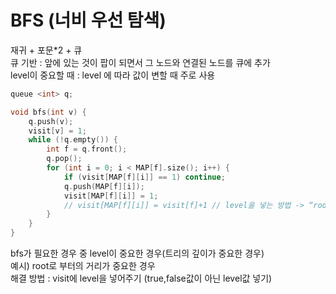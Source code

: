 # BFS (너비 우선 탐색)
재귀 + 포문*2 + 큐<br>
큐 기반 : 앞에 있는 것이 팝이 되면서 그 노드와 연결된 노드를 큐에 추가<br>
level이 중요할 때 : level 에 따라 값이 변할 때 주로 사용<br>
```c++
queue <int> q;

void bfs(int v) {
	q.push(v);
	visit[v] = 1;
	while (!q.empty()) {
		int f = q.front();
		q.pop();
		for (int i = 0; i < MAP[f].size(); i++) {
			if (visit[MAP[f][i]] == 1) continue;
			q.push(MAP[f][i]);
			visit[MAP[f][i]] = 1; 
			// visit[MAP[f][i]] = visit[f]+1 // level을 넣는 방법 -> “root”로 부터의 최단 거리가 저장됨.
		}
	}
}
```
bfs가 필요한 경우 중 level이 중요한 경우(트리의 깊이가 중요한 경우)<br>
예시) root로 부터의 거리가 중요한 경우<br>
해결 방법 : visit에 level을 넣어주기 (true,false값이 아닌 level값 넣기)<br>